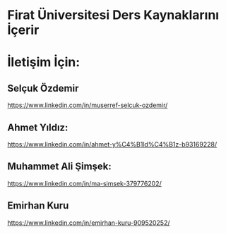 # Firat Üniversitesi Ders Kaynaklarını İçerir

# İletişim İçin:

## Selçuk Özdemir
https://www.linkedin.com/in/muserref-selcuk-ozdemir/
## Ahmet Yıldız:
https://www.linkedin.com/in/ahmet-y%C4%B1ld%C4%B1z-b93169228/
## Muhammet Ali Şimşek:
https://www.linkedin.com/in/ma-simsek-379776202/
## Emirhan Kuru
https://www.linkedin.com/in/emirhan-kuru-909520252/



